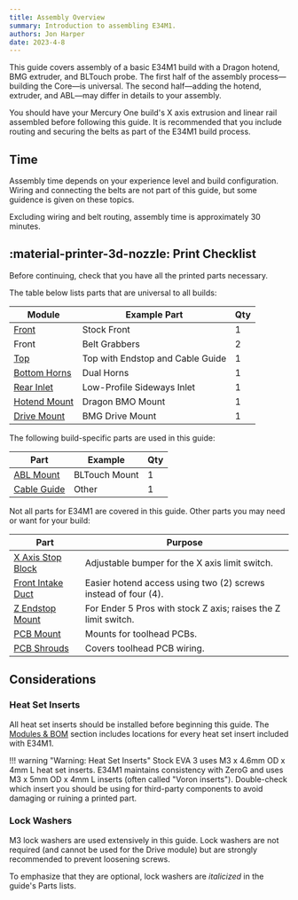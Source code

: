 ```yaml
---
title: Assembly Overview
summary: Introduction to assembling E34M1.
authors: Jon Harper
date: 2023-4-8
---
```


This guide covers assembly of a basic E34M1 build with a Dragon hotend, BMG extruder, and BLTouch probe. The first half of the assembly process—building the Core—is universal. The second half—adding the hotend, extruder, and ABL—may differ in details to your assembly.

You should have your Mercury One build's X axis extrusion and linear rail assembled before following this guide. It is recommended that you include routing and securing the belts as part of the E34M1 build process.

## Time

Assembly time depends on your experience level and build configuration. Wiring and connecting the belts are not part of this guide, but some guidence is given on these topics.

Excluding wiring and belt routing, assembly time is approximately 30 minutes.

## :material-printer-3d-nozzle: Print Checklist

Before continuing, check that you have all the printed parts necessary.

The table below lists parts that are universal to all builds:

| Module | Example Part | Qty |
|---|---|---|
| [Front](../modules/front.md)          | Stock Front                       | 1 |
| Front                                 | Belt Grabbers                     | 2 |
| [Top](../modules/top.md)              | Top with Endstop and Cable Guide  | 1 |
| [Bottom Horns](../modules/bottom.md)  | Dual Horns                        | 1 |
| [Rear Inlet](../modules/rear.md)      | Low-Profile Sideways Inlet        | 1 |
| [Hotend Mount](../compat/hotends.md)  | Dragon BMO Mount                  | 1 |
| [Drive Mount](../compat/drives.md)    | BMG Drive Mount           | 1 |


The following build-specific parts are used in this guide:

| Part | Example | Qty |
|---|---|---|
| [ABL Mount](../modules/abl.md)        | BLTouch Mount | 1 |
| [Cable Guide](../modules/other.md)    | Other         | 1 |

Not all parts for E34M1 are covered in this guide. Other parts you may need or want for your build:

| Part | Purpose |
|------|---------|
| [X Axis Stop Block](../modules/other.md#x-axis-stop-block) | Adjustable bumper for the X axis limit switch. |
| [Front Intake Duct](../modules/other.md#front-intake-duct) | Easier hotend access using two (2) screws instead of four (4). |
| [Z Endstop Mount](../modules/other.md#z-endstop-mount) | For Ender 5 Pros with stock Z axis; raises the Z limit switch. |
| [PCB Mount](../modules/pcb_mounts.md) | Mounts for toolhead PCBs. |
| [PCB Shrouds](../modules/pcb_shrouds.md) | Covers toolhead PCB wiring. |

## Considerations

### Heat Set Inserts

All heat set inserts should be installed before beginning this guide. The [Modules & BOM](../modules/index.md) section includes locations for every heat set insert included with E34M1.

!!! warning "Warning: Heat Set Inserts"
    Stock EVA 3 uses M3 x 4.6mm OD x 4mm L heat set inserts. E34M1 maintains consistency with ZeroG and uses M3 x 5mm OD x 4mm L inserts (often called "Voron inserts"). Double-check which insert you should be using for third-party components to avoid damaging or ruining a printed part.

### Lock Washers

M3 lock washers are used extensively in this guide. Lock washers are not required (and cannot be used for the Drive module) but are strongly recommended to prevent loosening screws.

To emphasize that they are optional, lock washers are *italicized* in the guide's Parts lists.